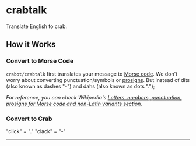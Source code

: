 # crabtalk

Translate English to crab.

## How it Works

### Convert to Morse Code

`crabot/crabtalk` first translates your message to [Morse code](https://wikipedia.org/wiki/Morse_code).
We don't worry about converting punctuation/symbols or [prosigns](https://wikipedia.org/wiki/Prosigns_for_Morse_code).
But instead of dits (also known as dashes "-") and dahs (also known as dots ".");

*For reference, you can check Wikipedia's [Letters, numbers, punctuation, prosigns for Morse code and non-Latin variants section](https://wikipedia.org/wiki/Morse_code#Letters,_numbers,_punctuation,_prosigns_for_Morse_code_and_non-Latin_variants)*.

### Convert to Crab

"click" = "."
"clack" = "-"

---
